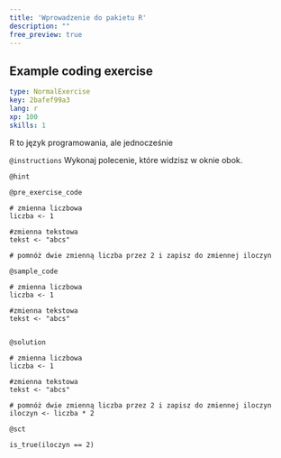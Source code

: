 ```yaml
---
title: 'Wprowadzenie do pakietu R'
description: ""
free_preview: true
---
```


## Example coding exercise

```yaml
type: NormalExercise
key: 2bafef99a3
lang: r
xp: 100
skills: 1
```

R to język programowania, ale jednocześnie 

`@instructions`
Wykonaj polecenie, które widzisz w oknie obok.

`@hint`


`@pre_exercise_code`
```{r}
# zmienna liczbowa 
liczba <- 1

#zmienna tekstowa
tekst <- "abcs"

# pomnóż dwie zmienną liczba przez 2 i zapisz do zmiennej iloczyn
```

`@sample_code`
```{r}
# zmienna liczbowa 
liczba <- 1

#zmienna tekstowa
tekst <- "abcs"


```

`@solution`
```{r}
# zmienna liczbowa 
liczba <- 1

#zmienna tekstowa
tekst <- "abcs"

# pomnóż dwie zmienną liczba przez 2 i zapisz do zmiennej iloczyn
iloczyn <- liczba * 2
```

`@sct`
```{r}
is_true(iloczyn == 2)
```
